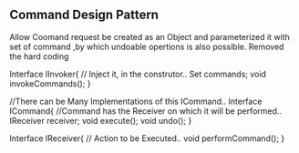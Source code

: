 Command Design Pattern
---------------------------------
Allow Coomand request be created as an Object and parameterized it with set of command ,by which undoable opertions is also possible.
Removed the hard coding


Interface IInvoker{
    // Inject it, in the construtor.. 
    Set<ICommand> commands; 
    void invokeCommands();
}


//There can be Many Implementations  of this ICommand..
Interface ICommand{
    //Command has the Receiver on which it will be performed..
    IReceiver receiver;
    void execute();
    void undo();
}


Interface IReceiver{
    // Action to be Executed..
    void performCommand();
}
